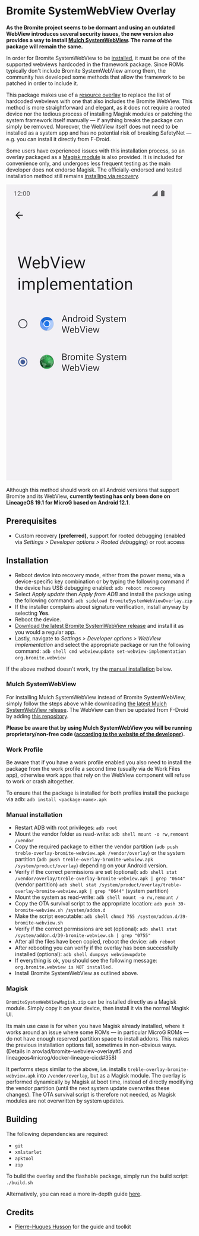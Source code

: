 # Bromite SystemWebView Overlay

**As the Bromite project seems to be dormant and using an outdated WebView introduces several security issues, the new version also provides a way to install [Mulch SystemWebView](#mulch-systemwebview). The name of the package will remain the same.**

In order for Bromite SystemWebView to be [installed](https://github.com/bromite/bromite/wiki/Installing-SystemWebView), it must be one of the supported webviews hardcoded in the framework package. Since ROMs typically don't include Bromite SystemWebView among them, the community has developed some methods that allow the framework to be patched in order to include it.

This package makes use of a [resource overlay](https://source.android.com/docs/core/architecture/rros) to replace the list of hardcoded webviews with one that also includes the Bromite WebView. This method is more straightforward and elegant, as it does not require a rooted device nor the tedious process of installing Magisk modules or patching the system framework itself manually — if anything breaks the package can simply be removed. Moreover, the WebView itself does not need to be installed as a system app and has no potential risk of breaking SafetyNet — e.g. you can install it directly from F-Droid.

Some users have experienced issues with this installation process, so an overlay packaged as a [Magisk module](#magisk) is also provided. It is included for convenience only, and undergoes less frequent testing as the main developer does not endorse Magisk. The officially-endorsed and tested installation method still remains [installing via recovery](#installation).

![The WebView implementation settings with the Bromite SystemWebView Overlay installed](screenshot.png)

Although this method should work on all Android versions that support Bromite and its WebView, **currently testing has only been done on LineageOS 19.1 for MicroG based on Android 12.1**.

## Prerequisites

* Custom recovery **(preferred)**, support for rooted debugging (enabled via *Settings > Developer options > Rooted debugging*) or root access

## Installation

* Reboot device into recovery mode, either from the power menu, via a device-specific key combination or by typing the following command if the device has USB debugging enabled:
`adb reboot recovery`
* Select *Apply update* then *Apply from ADB* and install the package using the following command:
`adb sideload BromiteSystemWebViewOverlay.zip`
* If the installer complains about signature verification, install anyway by selecting **Yes**.
* Reboot the device.
* [Download the latest Bromite SystemWebView release](https://www.bromite.org/system_web_view) and install it as you would a regular app.
* Lastly, navigate to *Settings > Developer options > WebView implementation* and select the appropriate package or run the following command:
`adb shell cmd webviewupdate set-webview-implementation org.bromite.webview`

If the above method doesn't work, try the [manual installation](#manual-installation) below.

### Mulch SystemWebView

For installing Mulch SystemWebView instead of Bromite SystemWebView, simply follow the steps above while downloading [the latest Mulch SystemWebView release](https://gitlab.com/divested-mobile/mulch/-/tree/master/prebuilt). The WebView can then be updated from F-Droid by adding [this repository](https://divestos.org/fdroid/official/).

**Please be aware that by using Mulch SystemWebView you will be running proprietary/non-free code ([according to the website of the developer](https://divestos.org/pages/browsers#chromium-based)).**

### Work Profile

Be aware that if you have a work profile enabled you also need to install the package from the work profile a second time (usually via de Work Files app), otherwise work apps that rely on the WebView component will refuse to work or crash altogether.

To ensure that the package is installed for both profiles install the package via adb:
`adb install <package-name>.apk`

### Manual installation

* Restart ADB with root privileges:
`adb root`
* Mount the vendor folder as read-write:
`adb shell mount -o rw,remount /vendor`
* Copy the required package to either the vendor partition (`adb push treble-overlay-bromite-webview.apk /vendor/overlay`) or the system partition (`adb push treble-overlay-bromite-webview.apk /system/product/overlay`) depending on your Android version.
* Verify if the correct permissions are set (optional):
`adb shell stat /vendor/overlay/treble-overlay-bromite-webview.apk | grep "0644"` (vendor partition)
`adb shell stat /system/product/overlay/treble-overlay-bromite-webview.apk | grep "0644"` (system partition)
* Mount the system as read-write:
`adb shell mount -o rw,remount /`
* Copy the OTA survival script to the appropriate location:
`adb push 39-bromite-webview.sh /system/addon.d`
* Make the script executable:
`adb shell chmod 755 /system/addon.d/39-bromite-webview.sh`
* Verify if the correct permissions are set (optional):
`adb shell stat /system/addon.d/39-bromite-webview.sh | grep "0755"`
* After all the files have been copied, reboot the device:
`adb reboot`
* After rebooting you can verify if the overlay has been successfully installed (optional):
`adb shell dumpsys webviewupdate`
* If everything is ok, you should see the following message:
`org.bromite.webview is NOT installed.`
* Install Bromite SystemWebView as outlined above.

### Magisk

`BromiteSystemWebViewMagisk.zip` can be installed directly as a Magisk module. Simply copy it on your device, then install it via the normal Magisk UI.

Its main use case is for when you have Magisk already installed, where it works around an issue where some ROMs — in particular MicroG ROMs — do not have enough reserved partition space to install addons. This makes the previous installation options fail, sometimes in non-obvious ways. (Details in arovlad/bromite-webview-overlay#5 and lineageos4microg/docker-lineage-cicd#358)

It performs steps similar to the above, i.e. installs `treble-overlay-bromite-webview.apk` into `/vendor/overlay`, but as a Magisk module. The overlay is performed dynamically by Magisk at boot time, instead of directly modifying the vendor partition (until the next system update overwrites these changes). The OTA survival script is therefore not needed, as Magisk modules are not overwritten by system updates.

## Building

The following dependencies are required:

* `git`
* `xmlstarlet`
* `apktool`
* `zip`

To build the overlay and the flashable package, simply run the build script:
`./build.sh`

Alternatively, you can read a more in-depth guide [here](https://github.com/phhusson/treble_experimentations/wiki/How-to-create-an-overlay%3F).

## Credits

* [Pierre-Hugues Husson](https://github.com/phhusson) for the guide and toolkit
